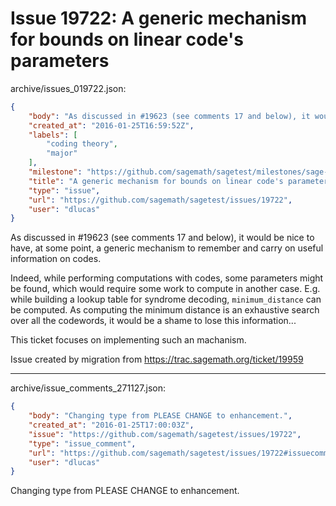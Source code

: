 # Issue 19722: A generic mechanism for bounds on linear code's parameters

archive/issues_019722.json:
```json
{
    "body": "As discussed in #19623 (see comments 17 and below), it would be nice to have, at some point, a generic mechanism to remember and carry on useful information on codes.\n\nIndeed, while performing computations with codes, some parameters might be found, which would require some work to compute in another case.\nE.g. while building a lookup table for syndrome decoding, `minimum_distance` can be computed. As computing the minimum distance is an exhaustive search over all the codewords, it would be a shame to lose this information...\n\nThis ticket focuses on implementing such an machanism. \n\nIssue created by migration from https://trac.sagemath.org/ticket/19959\n\n",
    "created_at": "2016-01-25T16:59:52Z",
    "labels": [
        "coding theory",
        "major"
    ],
    "milestone": "https://github.com/sagemath/sagetest/milestones/sage-7.1",
    "title": "A generic mechanism for bounds on linear code's parameters",
    "type": "issue",
    "url": "https://github.com/sagemath/sagetest/issues/19722",
    "user": "dlucas"
}
```
As discussed in #19623 (see comments 17 and below), it would be nice to have, at some point, a generic mechanism to remember and carry on useful information on codes.

Indeed, while performing computations with codes, some parameters might be found, which would require some work to compute in another case.
E.g. while building a lookup table for syndrome decoding, `minimum_distance` can be computed. As computing the minimum distance is an exhaustive search over all the codewords, it would be a shame to lose this information...

This ticket focuses on implementing such an machanism. 

Issue created by migration from https://trac.sagemath.org/ticket/19959





---

archive/issue_comments_271127.json:
```json
{
    "body": "Changing type from PLEASE CHANGE to enhancement.",
    "created_at": "2016-01-25T17:00:03Z",
    "issue": "https://github.com/sagemath/sagetest/issues/19722",
    "type": "issue_comment",
    "url": "https://github.com/sagemath/sagetest/issues/19722#issuecomment-271127",
    "user": "dlucas"
}
```

Changing type from PLEASE CHANGE to enhancement.

